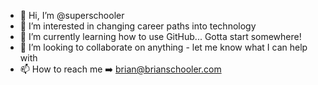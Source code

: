 - 👋 Hi, I’m @superschooler
- 👀 I’m interested in changing career paths into technology
- 🌱 I’m currently learning how to use GitHub... Gotta start somewhere!
- 💞️ I’m looking to collaborate on anything - let me know what I can help with
- 📫 How to reach me ➡️ brian@brianschooler.com

<!---
superschooler/superschooler is a ✨ special ✨ repository because its `README.md` (this file) appears on your GitHub profile.
You can click the Preview link to take a look at your changes.
--->
